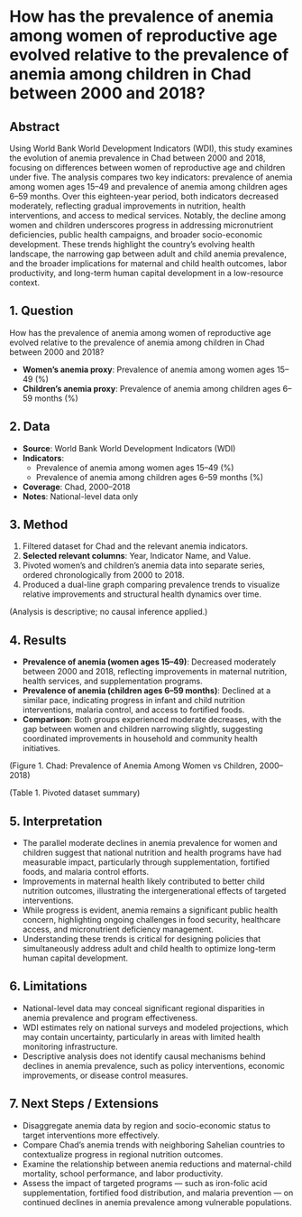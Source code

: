 # How has the prevalence of anemia among women of reproductive age evolved relative to the prevalence of anemia among children in Chad between 2000 and 2018?

## Abstract

Using World Bank World Development Indicators (WDI), this study examines the evolution of anemia prevalence in Chad between 2000 and 2018, focusing on differences between women of reproductive age and children under five. The analysis compares two key indicators: prevalence of anemia among women ages 15–49 and prevalence of anemia among children ages 6–59 months. Over this eighteen-year period, both indicators decreased moderately, reflecting gradual improvements in nutrition, health interventions, and access to medical services. Notably, the decline among women and children underscores progress in addressing micronutrient deficiencies, public health campaigns, and broader socio-economic development. These trends highlight the country’s evolving health landscape, the narrowing gap between adult and child anemia prevalence, and the broader implications for maternal and child health outcomes, labor productivity, and long-term human capital development in a low-resource context.

## 1. Question

How has the prevalence of anemia among women of reproductive age evolved relative to the prevalence of anemia among children in Chad between 2000 and 2018?

- **Women’s anemia proxy**: Prevalence of anemia among women ages 15–49 (%)
- **Children’s anemia proxy**: Prevalence of anemia among children ages 6–59 months (%)

## 2. Data

- **Source**: World Bank World Development Indicators (WDI)
- **Indicators**:
  - Prevalence of anemia among women ages 15–49 (%)
  - Prevalence of anemia among children ages 6–59 months (%)
- **Coverage**: Chad, 2000–2018
- **Notes**: National-level data only

## 3. Method

1. Filtered dataset for Chad and the relevant anemia indicators.
2. **Selected relevant columns**: Year, Indicator Name, and Value.
3. Pivoted women’s and children’s anemia data into separate series, ordered chronologically from 2000 to 2018.
4. Produced a dual-line graph comparing prevalence trends to visualize relative improvements and structural health dynamics over time.

(Analysis is descriptive; no causal inference applied.)

## 4. Results

- **Prevalence of anemia (women ages 15–49)**: Decreased moderately between 2000 and 2018, reflecting improvements in maternal nutrition, health services, and supplementation programs.
- **Prevalence of anemia (children ages 6–59 months)**: Declined at a similar pace, indicating progress in infant and child nutrition interventions, malaria control, and access to fortified foods.
- **Comparison**: Both groups experienced moderate decreases, with the gap between women and children narrowing slightly, suggesting coordinated improvements in household and community health initiatives.

(Figure 1. Chad: Prevalence of Anemia Among Women vs Children, 2000–2018)

(Table 1. Pivoted dataset summary)

## 5. Interpretation

- The parallel moderate declines in anemia prevalence for women and children suggest that national nutrition and health programs have had measurable impact, particularly through supplementation, fortified foods, and malaria control efforts.
- Improvements in maternal health likely contributed to better child nutrition outcomes, illustrating the intergenerational effects of targeted interventions.
- While progress is evident, anemia remains a significant public health concern, highlighting ongoing challenges in food security, healthcare access, and micronutrient deficiency management.
- Understanding these trends is critical for designing policies that simultaneously address adult and child health to optimize long-term human capital development.

## 6. Limitations

- National-level data may conceal significant regional disparities in anemia prevalence and program effectiveness.
- WDI estimates rely on national surveys and modeled projections, which may contain uncertainty, particularly in areas with limited health monitoring infrastructure.
- Descriptive analysis does not identify causal mechanisms behind declines in anemia prevalence, such as policy interventions, economic improvements, or disease control measures.

## 7. Next Steps / Extensions

- Disaggregate anemia data by region and socio-economic status to target interventions more effectively.
- Compare Chad’s anemia trends with neighboring Sahelian countries to contextualize progress in regional nutrition outcomes.
- Examine the relationship between anemia reductions and maternal-child mortality, school performance, and labor productivity.
- Assess the impact of targeted programs — such as iron-folic acid supplementation, fortified food distribution, and malaria prevention — on continued declines in anemia prevalence among vulnerable populations.
